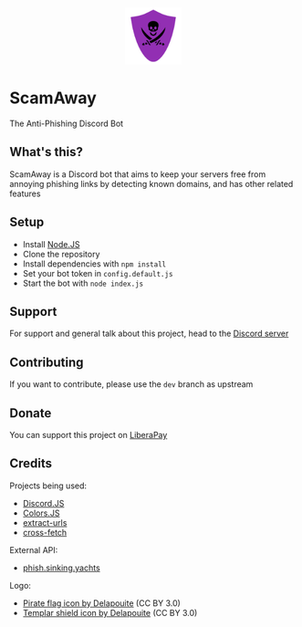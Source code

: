 <p align="center"><img src="./logo.png" alt="Logo" width="100"></p>

# ScamAway
The Anti-Phishing Discord Bot

## What's this?
ScamAway is a Discord bot that aims to keep your servers free from annoying phishing links by detecting known domains, and has other related features

## Setup
- Install [Node.JS](https://nodejs.org)
- Clone the repository
- Install dependencies with ``npm install``
- Set your bot token in ``config.default.js``
- Start the bot with ``node index.js``

## Support
For support and general talk about this project, head to the [Discord server](https://discord.xenorio.xyz)

## Contributing
If you want to contribute, please use the ``dev`` branch as upstream

## Donate
You can support this project on [LiberaPay](https://liberapay.com/Xenorio)

## Credits
Projects being used:
- [Discord.JS](https://github.com/discordjs/discord.js)
- [Colors.JS](https://github.com/Marak/colors.js)
- [extract-urls](https://github.com/huckbit/extract-urls)
- [cross-fetch](https://github.com/lquixada/cross-fetch)

External API:
- [phish.sinking.yachts](https://phish.sinking.yachts/docs)

Logo:
- [Pirate flag icon by Delapouite](https://game-icons.net/1x1/delapouite/pirate-flag.html) (CC BY 3.0)
- [Templar shield icon by Delapouite](https://game-icons.net/1x1/delapouite/templar-shield.html) (CC BY 3.0)
